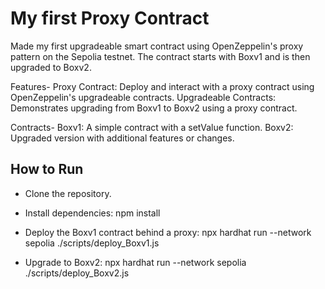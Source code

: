 # My first Proxy Contract

Made my first upgradeable smart contract using OpenZeppelin's proxy pattern on the Sepolia testnet. The contract starts with Boxv1 and is then upgraded to Boxv2.

Features-
Proxy Contract: Deploy and interact with a proxy contract using OpenZeppelin's upgradeable contracts.
Upgradeable Contracts: Demonstrates upgrading from Boxv1 to Boxv2 using a proxy contract.

Contracts-
Boxv1: A simple contract with a setValue function.
Boxv2: Upgraded version with additional features or changes.

## How to Run
- Clone the repository.
- Install dependencies:
npm install

- Deploy the Boxv1 contract behind a proxy:
npx hardhat run --network sepolia ./scripts/deploy_Boxv1.js

- Upgrade to Boxv2:
npx hardhat run --network sepolia ./scripts/deploy_Boxv2.js
